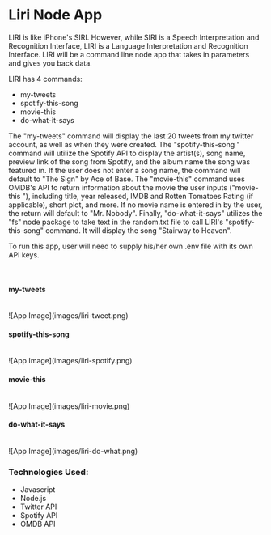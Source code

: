<h1>Liri Node App</h1>

<p>LIRI is like iPhone's SIRI. However, while SIRI is a Speech Interpretation and Recognition Interface, LIRI is a Language Interpretation and Recognition Interface. LIRI will be a command line node app that takes in parameters and gives you back data.</p>

<p>LIRI has 4 commands:</p>
<ul>
    <li>my-tweets</li>
    <li>spotify-this-song</li>
    <li>movie-this</li>
    <li>do-what-it-says</li>
</ul>

<p>The "my-tweets" command will display the last 20 tweets from my twitter account, as well as when they were created. The "spotify-this-song <song name>" command will utilize the Spotify API to display the artist(s), song name, preview link of the song from Spotify, and the album name the song was featured in. If the user does not enter a song name, the command will default to "The Sign" by Ace of Base. The "movie-this" command uses OMDB's API to return information about the movie the user inputs ("movie-this <movie name>"), including title, year released, IMDB and Rotten Tomatoes Rating (if applicable), short plot, and more. If no movie name is entered in by the user, the return will default to "Mr. Nobody". Finally, "do-what-it-says" utilizes the "fs" node package to take text in the random.txt file to call LIRI's "spotify-this-song" command. It will display the song "Stairway to Heaven".</p>

<p>To run this app, user will need to supply his/her own .env file with its own API keys.</p>

<br>
<h4>my-tweets</h4>
<br>
![App Image](images/liri-tweet.png)
<br>
<h4>spotify-this-song</h4>
<br>
![App Image](images/liri-spotify.png)
<br>
<h4>movie-this</h4>
<br>
![App Image](images/liri-movie.png)
<br>
<h4>do-what-it-says</h4>
<br>
![App Image](images/liri-do-what.png)
<br>

<h3>Technologies Used:</h3>
<ul>
    <li>Javascript</li>
    <li>Node.js</li>
    <li>Twitter API</li>
    <li>Spotify API</li>
    <li>OMDB API</li>
</ul>